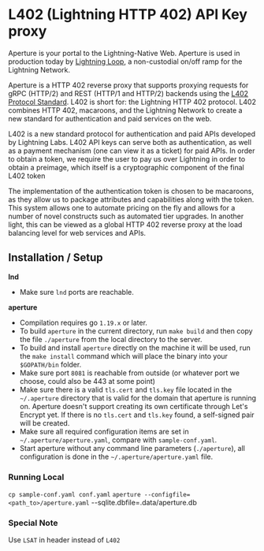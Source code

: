 # L402 (Lightning HTTP 402) API Key proxy

Aperture is your portal to the Lightning-Native Web. Aperture is used in
production today by [Lightning Loop](https://lightning.engineering/loop), a
non-custodial on/off ramp for the Lightning Network.

Aperture is a HTTP 402 reverse proxy that supports proxying requests for gRPC
(HTTP/2) and REST (HTTP/1 and HTTP/2) backends using the [L402 Protocol
Standard](https://lsat.tech/). L402 is short for: the Lightning HTTP 402
protocol.  L402 combines HTTP 402, macaroons, and the Lightning Network to
create a new standard for authentication and paid services on the web.

L402 is a new standard protocol for authentication and paid APIs developed by
Lightning Labs. L402 API keys can serve both as authentication, as well as a
payment mechanism (one can view it as a ticket) for paid APIs. In order to
obtain a token, we require the user to pay us over Lightning in order to obtain
a preimage, which itself is a cryptographic component of the final L402 token

The implementation of the authentication token is chosen to be macaroons, as
they allow us to package attributes and capabilities along with the token. This
system allows one to automate pricing on the fly and allows for a number of
novel constructs such as automated tier upgrades. In another light, this can be
viewed as a global HTTP 402 reverse proxy at the load balancing level for web
services and APIs.

## Installation / Setup

**lnd**

* Make sure `lnd` ports are reachable.

**aperture**

* Compilation requires go `1.19.x` or later.
* To build `aperture` in the current directory, run `make build` and then copy the
  file `./aperture` from the local directory to the server.
* To build and install `aperture` directly on the machine it will be used, run the
  `make install` command which will place the binary into your `$GOPATH/bin`
  folder.
* Make sure port `8081` is reachable from outside (or whatever port we choose,
  could also be 443 at some point)
* Make sure there is a valid `tls.cert` and `tls.key` file located in the
  `~/.aperture` directory that is valid for the domain that aperture is running on.
  Aperture doesn't support creating its own certificate through Let's Encrypt yet.
  If there is no `tls.cert` and `tls.key` found, a self-signed pair will be
  created.
* Make sure all required configuration items are set in `~/.aperture/aperture.yaml`,
  compare with `sample-conf.yaml`.
* Start aperture without any command line parameters (`./aperture`), all configuration
  is done in the `~/.aperture/aperture.yaml` file.

### Running Local
`cp sample-conf.yaml conf.yaml`
`aperture --configfile=<path_to>/aperture.yaml` --sqlite.dbfile=.data/aperture.db

### Special Note
Use `LSAT` in header instead of `L402`
